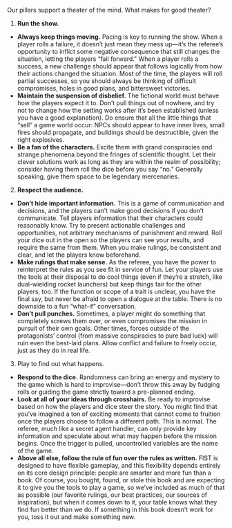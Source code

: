 Our pillars support a theater of the mind. What makes for good theater?

1. **Run the show.**
 - **Always keep things moving.** Pacing is key to running the show. When a player rolls a failure, it doesn’t just mean they mess up—it’s the referee’s opportunity to inflict some negative consequence that still changes the situation, letting the players “fail forward." When a player rolls a success, a new challenge should appear that follows logically from how their actions changed the situation. Most of the time, the players will roll partial successes, so you should always be thinking of difficult compromises, holes in good plans, and bittersweet victories.
 - **Maintain the suspension of disbelief.** The fictional world must behave how the players expect it to. Don’t pull things out of nowhere, and try not to change how the setting works after it’s been established (unless you have a good explanation). Do ensure that all the little things that “sell” a game world occur: NPCs should appear to have inner lives, small fires should propagate, and buildings should be destructible, given the right explosives.
 - **Be a fan of the characters.** Excite them with grand conspiracies and strange phenomena beyond the fringes of scientific thought. Let their clever solutions work as long as they are within the realm of possibility; consider having them roll the dice before you say “no." Generally speaking, give them space to be legendary mercenaries.

2. **Respect the audience.**
 - **Don’t hide important information.** This is a game of communication and decisions, and the players can’t make good decisions if you don’t communicate. Tell players information that their characters could reasonably know. Try to present actionable challenges and opportunities, not arbitrary mechanisms of punishment and reward. Roll your dice out in the open so the players can see your results, and require the same from them. When you make rulings, be consistent and clear, and let the players know beforehand.
 - **Make rulings that make sense.** As the referee, you have the power to reinterpret the rules as you see fit in service of fun. Let your players use the tools at their disposal to do cool things (even if they’re a stretch, like dual-wielding rocket launchers) but keep things fair for the other players, too. If the function or scope of a trait is unclear, you have the final say, but never be afraid to open a dialogue at the table. There is no downside to a fun “what-if” conversation.
 - **Don’t pull punches.** Sometimes, a player might do something that completely screws them over, or even compromises the mission in pursuit of their own goals. Other times, forces outside of the protagonists’ control (from massive conspiracies to pure bad luck) will ruin even the best-laid plans. Allow conflict and failure to freely occur, just as they do in real life.

3. Play to find out what happens.
 - **Respond to the dice.** Randomness can bring an energy and mystery to the game which is hard to improvise—don’t throw this away by fudging rolls or guiding the game strictly toward a pre-planned ending.
 - **Look at all of your ideas through crosshairs.** Be ready to improvise based on how the players and dice steer the story. You might find that you’ve imagined a ton of exciting moments that cannot come to fruition once the players choose to follow a different path. This is normal. The referee, much like a secret agent handler, can only provide key information and speculate about what may happen before the mission begins. Once the trigger is pulled, uncontrolled variables are the name of the game.
 - **Above all else, follow the rule of fun over the rules as written.** FIST is designed to have flexible gameplay, and this flexibility depends entirely on its core design principle: people are smarter and more fun than a book. Of course, you bought, found, or stole this book and are expecting it to give you the tools to play a game, so we’ve included as much of that as possible (our favorite rulings, our best practices, our sources of inspiration), but when it comes down to it, your table knows what they find fun better than we do. If something in this book doesn’t work for you, toss it out and make something new.